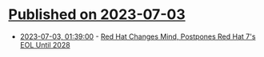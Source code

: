 # [Published on 2023-07-03](index.md)

* [2023-07-03, 01:39:00](https://linux.slashdot.org/story/23/07/03/0135254/red-hat-changes-mind-postpones-red-hat-7s-eol-until-2028?utm_source=rss1.0mainlinkanon&utm_medium=feed) - [Red Hat Changes Mind, Postpones Red Hat 7's EOL Until 2028](https://linux.slashdot.org/story/23/07/03/0135254/red-hat-changes-mind-postpones-red-hat-7s-eol-until-2028?utm_source=rss1.0mainlinkanon&utm_medium=feed)
